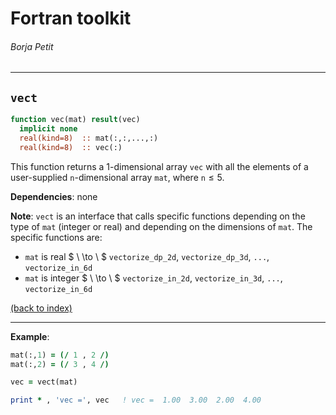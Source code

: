 
# Fortran toolkit

###### Borja Petit

---

## ```vect```

```fortran
function vec(mat) result(vec)
  implicit none
  real(kind=8)  :: mat(:,:,...,:)
  real(kind=8)  :: vec(:)
```

This function returns a 1-dimensional array ```vec``` with all the elements of a user-supplied ```n```-dimensional array ```mat```, where ```n```$\leq5$.

**Dependencies**: none

**Note**: ```vect``` is an interface that calls specific functions depending on the type of ```mat``` (integer or real) and depending on the dimensions of ```mat```. The specific functions are:
- ```mat``` is real $ \ \to \ $ ```vectorize_dp_2d```, ```vectorize_dp_3d```, ```...```, ```vectorize_in_6d```
- ```mat``` is integer $ \ \to \ $ ```vectorize_in_2d```, ```vectorize_in_3d```, ```...```, ```vectorize_in_6d```

[(back to index)](../index.md)

---

**Example**:

```fortran
mat(:,1) = (/ 1 , 2 /)
mat(:,2) = (/ 3 , 4 /)

vec = vect(mat)

print * , 'vec =', vec   ! vec =  1.00  3.00  2.00  4.00
```




